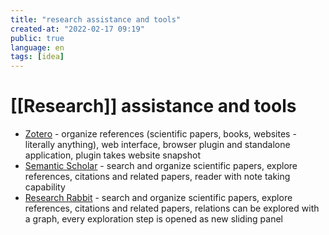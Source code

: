 ```yaml
---
title: "research assistance and tools"
created-at: "2022-02-17 09:19"
public: true
language: en
tags: [idea]
---
```


# [[Research]] assistance and tools

- [Zotero](https://www.zotero.org/) - organize references (scientific papers, books, websites - literally anything), web interface, browser plugin and standalone application, plugin takes website snapshot
- [Semantic Scholar](https://www.semanticscholar.org/) - search and organize scientific papers, explore references, citations and related papers, reader with note taking capability
- [Research Rabbit](https://researchrabbitapp.com/) - search and organize scientific papers, explore references, citations and related papers, relations can be explored with a graph, every exploration step is opened as new sliding panel
